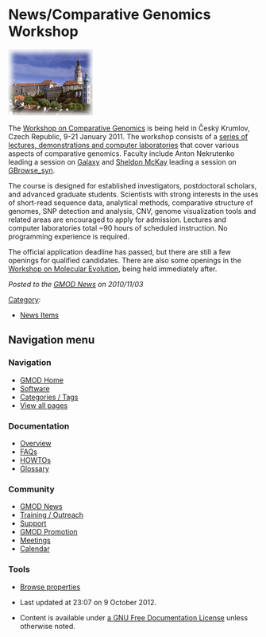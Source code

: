 



<span id="top"></span>




# <span dir="auto">News/Comparative Genomics Workshop</span>











<a href="http://www.molecularevolution.org/workshops/WCG" rel="nofollow"
title="Workshop on Comparative Genomics"><img
src="https://raw.githubusercontent.com/GMOD/gmod.github.io/main/mediawiki/images/f/f5/CeskyKrumlov.jpg" width="170"
height="133" alt="Workshop on Comparative Genomics" /></a>



The <a href="http://www.molecularevolution.org/workshops/WCG"
class="external text" rel="nofollow">Workshop on Comparative
Genomics</a> is being held in Český Krumlov, Czech Republic, 9-21
January 2011. The workshop consists of a
<a href="http://www.molecularevolution.org/workshop_schedule?workshop=2"
class="external text" rel="nofollow">series of lectures, demonstrations
and computer laboratories</a> that cover various aspects of comparative
genomics. Faculty include Anton Nekrutenko leading a session on
[Galaxy](../Galaxy.1 "Galaxy") and [Sheldon
McKay](../User%3AMckays "User%3AMckays") leading a session on
[GBrowse_syn](../GBrowse_syn.1 "GBrowse syn").

The course is designed for established investigators, postdoctoral
scholars, and advanced graduate students. Scientists with strong
interests in the uses of short-read sequence data, analytical methods,
comparative structure of genomes, SNP detection and analysis, CNV,
genome visualization tools and related areas are encouraged to apply for
admission. Lectures and computer laboratories total ~90 hours of
scheduled instruction. No programming experience is required.

The official application deadline has passed, but there are still a few
openings for qualified candidates. There are also some openings in the
<a href="http://www.molecularevolution.org/workshops/WME"
class="external text" rel="nofollow">Workshop on Molecular Evolution</a>,
being held immediately after.

  



*Posted to the [GMOD News](../GMOD_News "GMOD News") on 2010/11/03*






[Category](../Special%3ACategories "Special%3ACategories"):

- [News Items](../Category%3ANews_Items "Category%3ANews Items")






## Navigation menu







<a href="../Main_Page"
style="background-image: url(../../images/GMOD-cogs.png);"
title="Visit the main page"></a>


### Navigation



- <span id="n-GMOD-Home">[GMOD Home](../Main_Page)</span>
- <span id="n-Software">[Software](../GMOD_Components)</span>
- <span id="n-Categories-.2F-Tags">[Categories /
  Tags](../Categories)</span>
- <span id="n-View-all-pages">[View all
  pages](../Special:AllPages)</span>




### Documentation



- <span id="n-Overview">[Overview](../Overview)</span>
- <span id="n-FAQs">[FAQs](../Category%3AFAQ)</span>
- <span id="n-HOWTOs">[HOWTOs](../Category%3AHOWTO)</span>
- <span id="n-Glossary">[Glossary](../Glossary)</span>




### Community



- <span id="n-GMOD-News">[GMOD News](../GMOD_News)</span>
- <span id="n-Training-.2F-Outreach">[Training /
  Outreach](../Training_and_Outreach)</span>
- <span id="n-Support">[Support](../Support)</span>
- <span id="n-GMOD-Promotion">[GMOD Promotion](../GMOD_Promotion)</span>
- <span id="n-Meetings">[Meetings](../Meetings)</span>
- <span id="n-Calendar">[Calendar](../Calendar)</span>




### Tools

- <span id="t-smwbrowselink"><a href="../Special%3ABrowse/News-2FComparative_Genomics_Workshop"
  rel="smw-browse">Browse properties</a></span>



- <span id="footer-info-lastmod">Last updated at 23:07 on 9 October
  2012.</span>
<!-- - <span id="footer-info-viewcount">7,450 page views.</span> -->
- <span id="footer-info-copyright">Content is available under
  <a href="http://www.gnu.org/licenses/fdl-1.3.html" class="external"
  rel="nofollow">a GNU Free Documentation License</a> unless otherwise
  noted.</span>

<!-- -->



<!-- -->





